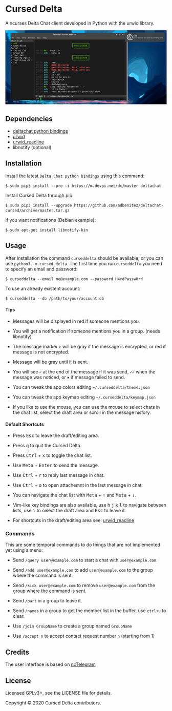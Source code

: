 # Cursed Delta

A ncurses Delta Chat client developed in Python with the urwid library.

<p align="center">
  <img src="screenshots/e1.png" alt="screenshot of Cursed Delta"/>
</p>


## Dependencies

* [deltachat python bindings](https://github.com/deltachat/deltachat-core-rust/tree/master/python)
* [urwid](http://urwid.org)
* [urwid_readline](https://github.com/rr-/urwid_readline)
* libnotify (optional)


## Installation

Install the latest `Delta Chat python bindings` using this command:

```
$ sudo pip3 install --pre -i https://m.devpi.net/dc/master deltachat
```

Install Cursed Delta through pip:

```
$ sudo pip3 install --upgrade https://github.com/adbenitez/deltachat-cursed/archive/master.tar.gz
```

If you want notifications (Debian example):

```
$ sudo apt-get install libnotify-bin
```


## Usage

After installation the command `curseddelta` should be available, or you can use `python3 -m cursed_delta`.
The first time you run `curseddelta` you need to specify an email and password:

```
$ curseddelta --email me@example.com --password H4rdPassw0rd
```

To use an already existent account:

```
$ curseddelta --db /path/to/your/account.db
```


#### Tips

- Messages will be displayed in red if someone mentions you.

- You will get a notification if someone mentions you in a group. (needs libnotify)

- The message marker `>` will be gray if the message is encrypted, or red if message is not encrypted.

- Message will be gray until it is sent.

- You will see `✓` at the end of the message if it was send, `✓✓` when the message was noticed, or `✖` if message failed to send.

- You can tweak the app colors editing `~/.curseddelta/theme.json`

- You can tweak the app keymap editing `~/.curseddelta/keymap.json`

- If you like to use the mouse, you can use the mouse to select chats in the chat list, select the draft area or scroll in the message history.


#### Default Shortcuts

- Press <kbd>Esc</kbd> to leave the draft/editing area.

- Press <kbd>q</kbd> to quit the Cursed Delta.

- Press <kbd>Ctrl</kbd> + <kbd>x</kbd> to toggle the chat list.

- Use <kbd>Meta</kbd> + <kbd>Enter</kbd> to send the message.

- Use <kbd>Ctrl</kbd> + <kbd>r</kbd> to reply last message in chat.

- Use <kbd>Ctrl</kbd> + <kbd>o</kbd> to open attachemnt in the last message in chat.

- You can navigate the chat list with <kbd>Meta</kbd> + <kbd>↑</kbd> and
  <kbd>Meta</kbd> + <kbd>↓</kbd>.

- Vim-like key bindings are also available, use <kbd>h</kbd> <kbd>j</kbd>
  <kbd>k</kbd> <kbd>l</kbd> to navigate between lists, use <kbd>i</kbd>
  to select the draft area and <kbd>Esc</kbd> to leave it.

- For shortcuts in the draft/editing area see: [urwid_readline](https://github.com/rr-/urwid_readline)


### Commands

This are some temporal commands to do things that are not implemented yet using a menu:

- Send `/query user@example.com` to start a chat with `user@example.com`

- Send `/add user@example.com` to add `user@example.com` to the group where the command is sent.

- Send `/kick user@example.com` to remove `user@example.com` from the group where the command is sent.

- Send `/part` in a group to leave it.

- Send `/names` in a group to get the member list in the buffer, use `ctrl+u` to clear.

- Use `/join GroupName` to create a group named `GroupName`

- Use `/accept n` to accept contact request number `n` (starting from 1)


## Credits

The user interface is based on [ncTelegram](https://github.com/Nanoseb/ncTelegram)


## License

Licensed GPLv3+, see the LICENSE file for details.

Copyright © 2020 Cursed Delta contributors.
